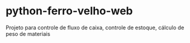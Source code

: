 # python-ferro-velho-web
Projeto para controle de fluxo de caixa, controle de estoque, cálculo de peso de materiais
